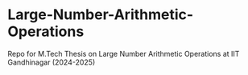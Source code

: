 # Large-Number-Arithmetic-Operations
Repo for M.Tech Thesis on Large Number Arithmetic Operations at IIT Gandhinagar (2024-2025)
